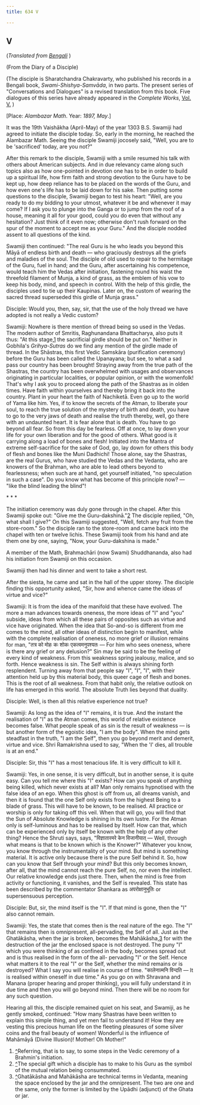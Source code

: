 ```yaml
---
title: 634 V

---
```

  

## V

(*Translated from [Bengali](swami_shishya_08e5.pdf)* )

(From the Diary of a Disciple)

(The disciple is Sharatchandra Chakravarty, who published his records in
a Bengali book, *Swami-Shishya-Samvāda*, in two parts. The present
series of "Conversations and Dialogues" is a revised translation from
this book. Five dialogues of this series have already appeared in the
*Complete Works*, [Vol.
V.](../../volume_5/conversations_and_dialogues/xi_xv_from_the_diary_of_a_disciple.htm)
)

\[Place: *Alambazar Math*. Year: *1897, May*.\]

It was the 19th Vaishākha (April-May) of the year 1303 B.S. Swamiji had
agreed to initiate the disciple today. So, early in the morning, he
reached the Alambazar Math. Seeing the disciple Swamiji jocosely said,
"Well, you are to be 'sacrificed' today, are you not?"

After this remark to the disciple, Swamiji with a smile resumed his talk
with others about American subjects. And in due relevancy came along
such topics also as how one-pointed in devotion one has to be in order
to build up a spiritual life, how firm faith and strong devotion to the
Guru have to be kept up, how deep reliance has to be placed on the words
of the Guru, and how even one's life has to be laid down for his sake.
Then putting some questions to the disciple, Swamiji began to test his
heart: "Well, are you ready to do my bidding to your utmost, whatever it
be and whenever it may come? If I ask you to plunge into the Ganga or to
jump from the roof of a house, meaning it all for your good, could you
do even that without any hesitation? Just think of it even now;
otherwise don't rush forward on the spur of the moment to accept me as
your Guru." And the disciple nodded assent to all questions of the kind.

Swamiji then continued: "The real Guru is he who leads you beyond this
Māyā of endless birth and death — who graciously destroys all the griefs
and maladies of the soul. The disciple of old used to repair to the
hermitage of the Guru, fuel in hand; and the Guru, after ascertaining
his competence, would teach him the Vedas after initiation, fastening
round his waist the threefold filament of Munja, a kind of grass, as the
emblem of his vow to keep his body, mind, and speech in control. With
the help of this girdle, the disciples used to tie up their Kaupinas.
Later on, the custom of wearing the sacred thread superseded this girdle
of Munja grass."

Disciple: Would you, then, say, sir, that the use of the holy thread we
have adopted is not really a Vedic custom?

Swamiji: Nowhere is there mention of thread being so used in the Vedas.
The modern author of Smritis, Raghunandana Bhattacharya, also puts it
thus: "At this stage,[](#fn1)[1](#fn1) the sacrificial girdle should be
put on." Neither in Gobhila's *Grihya-Sutras* do we find any mention of
the girdle made of thread. In the Shāstras, this first Vedic Samskāra
(purification ceremony) before the Guru has been called the Upanayana;
but see, to what a sad pass our country has been brought! Straying away
from the true path of the Shastras, the country has been overwhelmed
with usages and observances originating in particular localities, or
popular opinion, or with the womenfolk! That's why I ask you to proceed
along the path of the Shastras as in olden times. Have faith within
yourselves and thereby bring it back into the country. Plant in your
heart the faith of Nachiketā. Even go up to the world of Yama like him.
Yes, if to know the secrets of the Atman, to liberate your soul, to
reach the true solution of the mystery of birth and death, you have to
go to the very jaws of death and realise the truth thereby, well, go
there with an undaunted heart. It is fear alone that is death. You have
to go beyond all fear. So from this day be fearless. Off at once, to lay
down your life for your own liberation and for the good of others. What
good is it carrying along a load of bones and flesh! Initiated into the
Mantra of extreme self-sacrifice for the sake of God, go, lay down for
others this body of flesh and bones like the Muni Dadhichi! Those alone,
say the Shastras, are the real Gurus, who have studied the Vedas and the
Vedanta, who are knowers of the Brahman, who are able to lead others
beyond to fearlessness; when such are at hand, get yourself initiated,
"no speculation in such a case". Do you know what has become of this
principle now? — "like the blind leading the blind"!

\*    \*    \*

The initiation ceremony was duly gone through in the chapel. After this
Swamiji spoke out: "Give me the Guru-dakshinā."[2](#fn2) The disciple
replied, "Oh, what shall I give?" On this Swamiji suggested, "Well,
fetch any fruit from the store-room." So the disciple ran to the
store-room and came back into the chapel with ten or twelve lichis.
These Swamiji took from his hand and ate them one by one, saying, "Now,
your Guru-dakshina is made."

A member of the Math, Brahmachāri (now Swami) Shuddhananda, also had his
initiation from Swamiji on this occasion.

Swamiji then had his dinner and went to take a short rest.

After the siesta, he came and sat in the hall of the upper storey. The
disciple finding this opportunity asked, "Sir, how and whence came the
ideas of virtue and vice?"

Swamiji: It is from the idea of the manifold that these have evolved.
The more a man advances towards oneness, the more ideas of "I" and "you"
subside, ideas from which all these pairs of opposites such as virtue
and vice have originated. When the idea that So-and-so is different from
me comes to the mind, all other ideas of distinction begin to manifest,
while with the complete realisation of oneness, no more grief or
illusion remains for man, "तत्र को मोहः कः शोकः एकत्वमनुपश्यतः — For him
who sees oneness, where is there any grief or any delusion?" Sin may be
said to be the feeling of every kind of weakness. From this weakness
spring jealousy, malice, and so forth. Hence weakness is sin. The Self
within is always shining forth resplendent. Turning away from that
people say "I", "I", "I", with their attention held up by this material
body, this queer cage of flesh and bones. This is the root of all
weakness. From that habit only, the relative outlook on life has emerged
in this world. The absolute Truth lies beyond that duality.

Disciple: Well, is then all this relative experience not true?

Swamiji: As long as the idea of "I" remains, it is true. And the instant
the realisation of "I" as the Atman comes, this world of relative
existence becomes false. What people speak of as sin is the result of
weakness — is but another form of the egoistic idea, "I am the body".
When the mind gets steadfast in the truth, "I am the Self", then you go
beyond merit and demerit, virtue and vice. Shri Ramakrishna used to say,
"When the 'I' dies, all trouble is at an end."

Disciple: Sir, this "I" has a most tenacious life. It is very difficult
to kill it.

Swamiji: Yes, in one sense, it is very difficult, but in another sense,
it is quite easy. Can you tell me where this "I" exists? How can you
speak of anything being killed, which never exists at all? Man only
remains hypnotised with the false idea of an ego. When this ghost is off
from us, all dreams vanish, and then it is found that the one Self only
exists from the highest Being to a blade of grass. This will have to be
known, to be realised. All practice or worship is only for taking off
this veil. When that will go, you will find that the Sun of Absolute
Knowledge is shining in Its own lustre. For the Atman only is
self-luminous and has to be realised by Itself. How can that, which can
be experienced only by itself be known with the help of any other thing?
Hence the Shruti says, says, "विज्ञातारमरे केन विजानीयात् — Well,
through what means is that to be known which is the Knower?" Whatever
you know, you know through the instrumentality of your mind. But mind is
something material. It is active only because there is the pure Self
behind it. So, how can you know that Self through your mind? But this
only becomes known, after all, that the mind cannot reach the pure Self,
no, nor even the intellect. Our relative knowledge ends just there.
Then, when the mind is free from activity or functioning, it vanishes,
and the Self is revealed. This state has been described by the
commentator Shankara as अपरोक्षानुभूतिः or supersensuous perception.

Disciple: But, sir, the mind itself is the "I". If that mind is gone,
then the "I" also cannot remain.

Swamiji: Yes, the state that comes then is the real nature of the ego.
The "I" that remains then is omnipresent, all-pervading, the Self of
all. Just as the Ghatākāsha, when the jar is broken, becomes the
Mahākāsha,[](#fn3)[3](#fn3) for with the destruction of the jar the
enclosed space is not destroyed. The puny "I" which you were thinking of
as confined in the body, becomes spread out and is thus realised in the
form of the all- pervading "I" or the Self. Hence what matters it to the
real "I" or the Self, whether the mind remains or is destroyed? What I
say you will realise in course of time. "कालेनात्मनि विन्दति — It is
realised within oneself in due time." As you go on with Shravana and
Manana (proper hearing and proper thinking), you will fully understand
it in due time and then you will go beyond mind. Then there will be no
room for any such question.

Hearing all this, the disciple remained quiet on his seat, and Swamiji,
as he gently smoked, continued: "How many Shastras have been written to
explain this simple thing, and yet men fail to understand it! How they
are vesting this precious human life on the fleeting pleasures of some
silver coins and the frail beauty of women! Wonderful is the influence
of Mahāmāyā (Divine Illusion)! Mother! Oh Mother!"



1.  [^](#t1)Referring, that is to say, to some steps in the Vedic
    ceremony of a Brahmin's initiation.
2.  [^](#t2)The special gift which a disciple has to make to his Guru as
    the symbol of the mutual relation being consummated.
3.  [^](#t3)Ghatākāsha and Mahākāsha are technical terms in Vedanta,
    meaning the space enclosed by the jar and the omnipresent. The two
    are one and the same, only the former is limited by the Upādhi
    (adjunct) of the Ghata or jar.